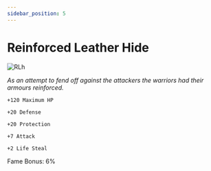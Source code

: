 ```yaml
---
sidebar_position: 5
---
```


# Reinforced Leather Hide

![RLh](https://vwiki.valorserver.com/api/item/picture/reinforced%20leather%20hide)

<i>As an attempt to fend off against the attackers the warriors had their armours reinforced.</i>

    +120 Maximum HP
    
    +20 Defense
    
    +20 Protection
    
    +7 Attack
    
    +2 Life Steal
    
Fame Bonus: 6%
